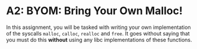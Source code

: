 # A2: BYOM: Bring Your Own Malloc!

In this assignment, you will be tasked with writing your own implementation of the syscalls `malloc`, `calloc`, `realloc` and `free`. It goes without saying that you must do this **without** using any libc implementations of these functions. 


